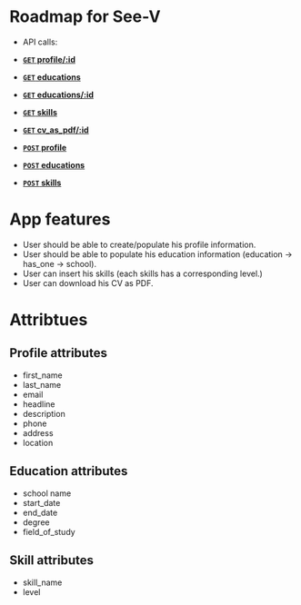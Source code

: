 Roadmap for See-V
=================

- API calls:



- **[<code>GET</code> profile/:id](http://see-v.herokuapp.com/api/v1/profile/:id.json)**
- **[<code>GET</code> educations](http://see-v.herokuapp.com/api/v1/educations.json)**
- **[<code>GET</code> educations/:id](http://see-v.herokuapp.com/api/v1/educations/:id.json)**
- **[<code>GET</code> skills](http://see-v.herokuapp.com/api/v1/skills.json)**
- **[<code>GET</code> cv_as_pdf/:id](http://see-v.herokuapp.com/api/v1/cv_pdf/:id.json)**

- **[<code>POST</code> profile](http://see-v.herokuapp.com/api/v1/profile)**
- **[<code>POST</code> educations](http://see-v.herokuapp.com/api/v1/educations)**
- **[<code>POST</code> skills](http://see-v.herokuapp.com/api/v1/skills)**

# App features

- User should be able to create/populate his profile information.
- User should be able to populate his education information (education -> has_one -> school).
- User can insert his skills (each skills has a corresponding level.)
- User can download his CV as PDF.

# Attribtues

## Profile attributes

- first_name
- last_name
- email
- headline
- description
- phone
- address
- location

## Education attributes

- school name
- start_date
- end_date
- degree
- field_of_study

## Skill attributes

- skill_name
- level
